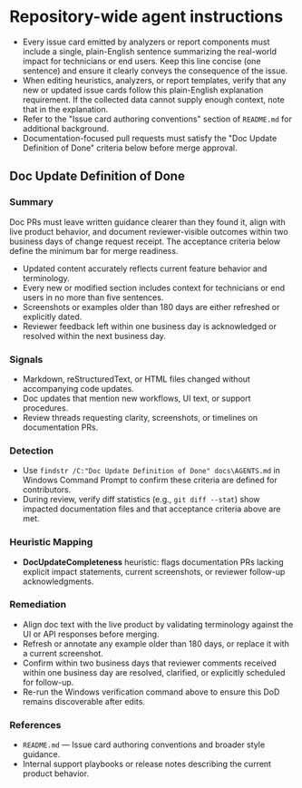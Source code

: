 # Repository-wide agent instructions

- Every issue card emitted by analyzers or report components must include a single, plain-English sentence summarizing the real-world impact for technicians or end users. Keep this line concise (one sentence) and ensure it clearly conveys the consequence of the issue.
- When editing heuristics, analyzers, or report templates, verify that any new or updated issue cards follow this plain-English explanation requirement. If the collected data cannot supply enough context, note that in the explanation.
- Refer to the "Issue card authoring conventions" section of `README.md` for additional background.
- Documentation-focused pull requests must satisfy the "Doc Update Definition of Done" criteria below before merge approval.

## Doc Update Definition of Done

### Summary
Doc PRs must leave written guidance clearer than they found it, align with live product behavior, and document reviewer-visible outcomes within two business days of change request receipt. The acceptance criteria below define the minimum bar for merge readiness.

- Updated content accurately reflects current feature behavior and terminology.
- Every new or modified section includes context for technicians or end users in no more than five sentences.
- Screenshots or examples older than 180 days are either refreshed or explicitly dated.
- Reviewer feedback left within one business day is acknowledged or resolved within the next business day.

### Signals
- Markdown, reStructuredText, or HTML files changed without accompanying code updates.
- Doc updates that mention new workflows, UI text, or support procedures.
- Review threads requesting clarity, screenshots, or timelines on documentation PRs.

### Detection
- Use `findstr /C:"Doc Update Definition of Done" docs\AGENTS.md` in Windows Command Prompt to confirm these criteria are defined for contributors.
- During review, verify diff statistics (e.g., `git diff --stat`) show impacted documentation files and that acceptance criteria above are met.

### Heuristic Mapping
- **DocUpdateCompleteness** heuristic: flags documentation PRs lacking explicit impact statements, current screenshots, or reviewer follow-up acknowledgments.

### Remediation
- Align doc text with the live product by validating terminology against the UI or API responses before merging.
- Refresh or annotate any example older than 180 days, or replace it with a current screenshot.
- Confirm within two business days that reviewer comments received within one business day are resolved, clarified, or explicitly scheduled for follow-up.
- Re-run the Windows verification command above to ensure this DoD remains discoverable after edits.

### References
- `README.md` — Issue card authoring conventions and broader style guidance.
- Internal support playbooks or release notes describing the current product behavior.
